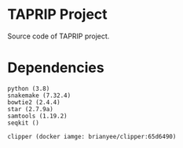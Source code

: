 # TAPRIP Project

Source code of TAPRIP project.


# Dependencies

    python (3.8)
    snakemake (7.32.4)
    bowtie2 (2.4.4)
    star (2.7.9a)
    samtools (1.19.2)
    seqkit ()

    clipper (docker iamge: brianyee/clipper:65d6490)